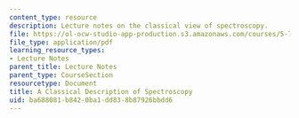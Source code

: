 ```yaml
---
content_type: resource
description: Lecture notes on the classical view of spectroscopy.
file: https://ol-ocw-studio-app-production.s3.amazonaws.com/courses/5-74-introductory-quantum-mechanics-ii-spring-2009/ba688081b8420ba1dd838b87926bbdd6_MIT5_74s09lec04_1.pdf
file_type: application/pdf
learning_resource_types:
- Lecture Notes
parent_title: Lecture Notes
parent_type: CourseSection
resourcetype: Document
title: A Classical Description of Spectroscopy
uid: ba688081-b842-0ba1-dd83-8b87926bbdd6
---
```

